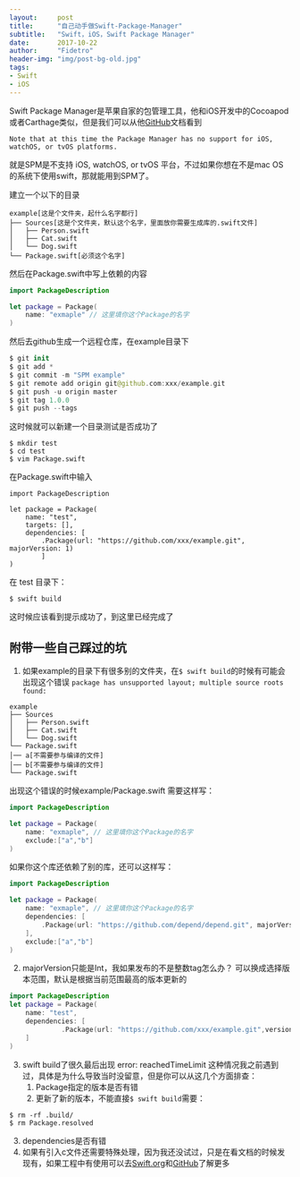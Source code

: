 ```yaml
---
layout:     post
title:      "自己动手做Swift-Package-Manager"
subtitle:   "Swift，iOS，Swift Package Manager"
date:       2017-10-22
author:     "Fidetro"
header-img: "img/post-bg-old.jpg"
tags:
- Swift
- iOS
---
```

Swift Package Manager是苹果自家的包管理工具，他和iOS开发中的Cocoapod或者Carthage类似，但是我们可以从他[GitHub](https://github.com/apple/swift-package-manager)文档看到
```
Note that at this time the Package Manager has no support for iOS, watchOS, or tvOS platforms.
```
就是SPM是不支持  iOS, watchOS, or tvOS 平台，不过如果你想在不是mac OS的系统下使用swift，那就能用到SPM了。

建立一个以下的目录
```
example[这是个文件夹，起什么名字都行]
├── Sources[这是个文件夹，默认这个名字，里面放你需要生成库的.swift文件]
│   ├── Person.swift
│   ├── Cat.swift
│   └── Dog.swift
└── Package.swift[必须这个名字]
```

然后在Package.swift中写上依赖的内容
```swift
import PackageDescription

let package = Package(
    name: "exmaple" // 这里填你这个Package的名字
)
```
然后去github生成一个远程仓库，在example目录下
```swift
$ git init
$ git add *
$ git commit -m "SPM example"
$ git remote add origin git@github.com:xxx/example.git
$ git push -u origin master
$ git tag 1.0.0
$ git push --tags
```
这时候就可以新建一个目录测试是否成功了
```
$ mkdir test
$ cd test
$ vim Package.swift
```
在Package.swift中输入
```iswift
import PackageDescription

let package = Package(
    name: "test",
    targets: [],
    dependencies: [
        .Package(url: "https://github.com/xxx/example.git", 
majorVersion: 1)
        ]
)
```
在 test 目录下：
```
$ swift build
```
这时候应该看到提示成功了，到这里已经完成了 

## 附带一些自己踩过的坑
1. 如果example的目录下有很多别的文件夹，在`$ swift build`的时候有可能会出现这个错误
`package has unsupported layout; multiple source roots found:`

```
example
├── Sources
│   ├── Person.swift
│   ├── Cat.swift
│   └── Dog.swift
└── Package.swift
│── a[不需要参与编译的文件]
│── b[不需要参与编译的文件]
└── Package.swift
```
出现这个错误的时候example/Package.swift 需要这样写：
```swift
import PackageDescription

let package = Package(
    name: "exmaple", // 这里填你这个Package的名字
    exclude:["a","b"]
)
```
如果你这个库还依赖了别的库，还可以这样写：
```swift
import PackageDescription

let package = Package(
    name: "exmaple", // 这里填你这个Package的名字
	dependencies: [
		.Package(url: "https://github.com/depend/depend.git", majorVersion: 0)
	],
    exclude:["a","b"]
)
```

2. majorVersion只能是Int，我如果发布的不是整数tag怎么办？
可以换成选择版本范围，默认是根据当前范围最高的版本更新的
```swift
import PackageDescription
let package = Package(
    name: "test", 
	dependencies: [
		     .Package(url: "https://github.com/xxx/example.git",versions: Version(0, 0, 0)..<Version(1, .max, .max))]
	]
)
```

3. swift build了很久最后出现 error: reachedTimeLimit
这种情况我之前遇到过，具体是为什么导致当时没留意，但是你可以从这几个方面排查：  
   1. Package指定的版本是否有错
   2. 更新了新的版本，不能直接`$ swift build`需要：
```
$ rm -rf .build/
$ rm Package.resolved
```  
  3. dependencies是否有错
4. 如果有引入c文件还需要特殊处理，因为我还没试过，只是在看文档的时候发现有，如果工程中有使用可以去[Swift.org](https://swift.org/package-manager/)和[GitHub](https://github.com/apple/swift-package-manager)了解更多
